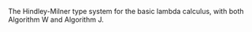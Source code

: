 The Hindley-Milner type system for the basic lambda calculus, with both Algorithm W and Algorithm J.